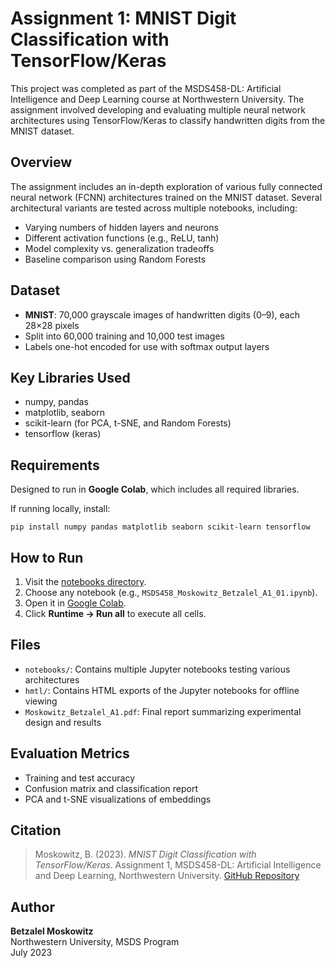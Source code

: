 <h1>Assignment 1: MNIST Digit Classification with TensorFlow/Keras</h1>

  <p>
    This project was completed as part of the MSDS458-DL: Artificial Intelligence and Deep Learning course at Northwestern University.
    The assignment involved developing and evaluating multiple neural network architectures using TensorFlow/Keras to classify handwritten digits from the MNIST dataset.
  </p>

  <h2>Overview</h2>
  <p>
    The assignment includes an in-depth exploration of various fully connected neural network (FCNN) architectures trained on the MNIST dataset.
    Several architectural variants are tested across multiple notebooks, including:
  </p>
  <ul>
    <li>Varying numbers of hidden layers and neurons</li>
    <li>Different activation functions (e.g., ReLU, tanh)</li>
    <li>Model complexity vs. generalization tradeoffs</li>
    <li>Baseline comparison using Random Forests</li>
  </ul>

  <h2>Dataset</h2>
  <ul>
    <li><strong>MNIST</strong>: 70,000 grayscale images of handwritten digits (0–9), each 28×28 pixels</li>
    <li>Split into 60,000 training and 10,000 test images</li>
    <li>Labels one-hot encoded for use with softmax output layers</li>
  </ul>

  <h2>Key Libraries Used</h2>
  <ul>
    <li>numpy, pandas</li>
    <li>matplotlib, seaborn</li>
    <li>scikit-learn (for PCA, t-SNE, and Random Forests)</li>
    <li>tensorflow (keras)</li>
  </ul>

  <h2>Requirements</h2>
  <p>Designed to run in <strong>Google Colab</strong>, which includes all required libraries.</p>
  <p>If running locally, install:</p>
  <pre><code>pip install numpy pandas matplotlib seaborn scikit-learn tensorflow</code></pre>

  <h2>How to Run</h2>
  <ol>
    <li>Visit the <a href="https://github.com/betzmosk/Deep-Learning-MSDS-Course/tree/main/Assignment%201/notebooks" target="_blank">notebooks directory</a>.</li>
    <li>Choose any notebook (e.g., <code>MSDS458_Moskowitz_Betzalel_A1_01.ipynb</code>).</li>
    <li>Open it in <a href="https://colab.research.google.com" target="_blank">Google Colab</a>.</li>
    <li>Click <strong>Runtime → Run all</strong> to execute all cells.</li>
  </ol>

  <h2>Files</h2>
  <ul>
    <li><code>notebooks/</code>: Contains multiple Jupyter notebooks testing various architectures</li>
    <li><code>hmtl/</code>: Contains HTML exports of the Jupyter notebooks for offline viewing</li>
    <li><code>Moskowitz_Betzalel_A1.pdf</code>: Final report summarizing experimental design and results</li>
  </ul>

  <h2>Evaluation Metrics</h2>
  <ul>
    <li>Training and test accuracy</li>
    <li>Confusion matrix and classification report</li>
    <li>PCA and t-SNE visualizations of embeddings</li>
  </ul>

  <h2>Citation</h2>
  <blockquote>
    Moskowitz, B. (2023). <em>MNIST Digit Classification with TensorFlow/Keras</em>.
    Assignment 1, MSDS458-DL: Artificial Intelligence and Deep Learning, Northwestern University.
    <a href="https://github.com/betzmosk/Deep-Learning-MSDS-Course/tree/main/Assignment%201" target="_blank">GitHub Repository</a>
  </blockquote>

  <h2>Author</h2>
  <p>
    <strong>Betzalel Moskowitz</strong><br>
    Northwestern University, MSDS Program<br>
    July 2023
  </p>
